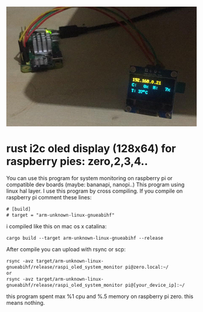 ![rust oled display example](images/o1.jpeg)

# rust i2c oled display (128x64) for raspberry pies: zero,2,3,4..

You can use this program for system monitoring on raspberry pi or compatible dev boards (maybe: bananapi, nanopi..)
This program using linux hal layer. I use this program by cross compiling. If you compile on raspberry pi
comment these lines:

```
# [build]
# target = "arm-unknown-linux-gnueabihf"
```

i compiled like this on mac os x catalina:

```
cargo build --target arm-unknown-linux-gnueabihf --release
```

After compile you can upload with rsync or scp:

```
rsync -avz target/arm-unknown-linux-gnueabihf/release/raspi_oled_system_monitor pi@zero.local:~/
or
rsync -avz target/arm-unknown-linux-gnueabihf/release/raspi_oled_system_monitor pi@[your_device_ip]:~/
```

this program spent max %1 cpu and %.5 memory on raspberry pi zero. this means nothing.
